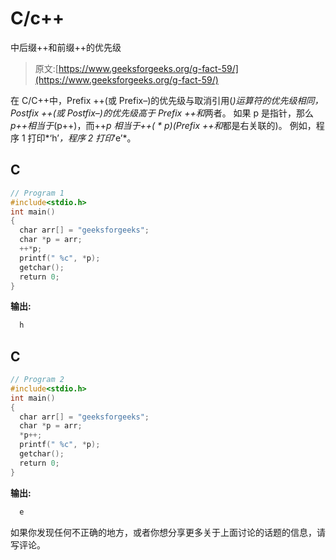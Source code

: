 # C/c++

中后缀++和前缀++的优先级

> 原文:[https://www.geeksforgeeks.org/g-fact-59/](https://www.geeksforgeeks.org/g-fact-59/)

在 C/C++中，Prefix ++(或 Prefix–)的优先级与取消引用(*)运算符的优先级相同，Postfix ++(或 Postfix–)的优先级高于 Prefix ++和*两者。
如果 p 是指针，那么*p++相当于*(p++)，而++*p 相当于++( * p)(Prefix ++和*都是右关联的)。
例如，程序 1 打印*‘h’*，程序 2 打印*‘e’*。

## C

```cpp
// Program 1
#include<stdio.h>
int main()
{
  char arr[] = "geeksforgeeks";
  char *p = arr;
  ++*p;
  printf(" %c", *p);
  getchar();
  return 0;
}
```

**输出:**

```cpp
  h
```

## C

```cpp
// Program 2
#include<stdio.h>
int main()
{
  char arr[] = "geeksforgeeks";
  char *p = arr;
  *p++;
  printf(" %c", *p);
  getchar();
  return 0;
}
```

**输出:**

```cpp
  e
```

如果你发现任何不正确的地方，或者你想分享更多关于上面讨论的话题的信息，请写评论。
